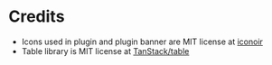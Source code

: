 # Credits

- Icons used in plugin and plugin banner are MIT license at [iconoir](https://github.com/iconoir-icons/iconoir/blob/main/LICENSE)
- Table library is MIT license at [TanStack/table](https://github.com/TanStack/table/blob/main/LICENSE)
